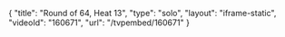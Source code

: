 {
    "title": "Round of 64, Heat 13",
    "type": "solo",
    "layout": "iframe-static",
    "videoId": "160671",
    "url": "\/tvpembed\/160671"
}